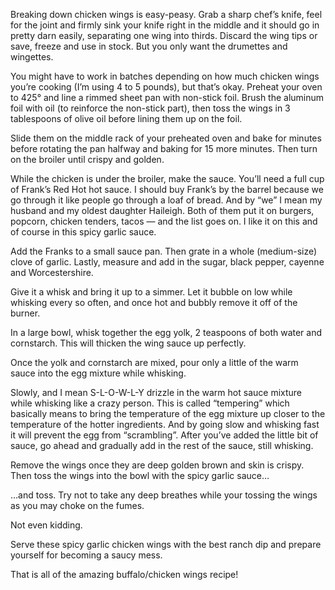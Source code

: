 Breaking down chicken wings is easy-peasy. Grab a sharp chef’s knife, feel for the joint and firmly sink your knife right in the middle and it should go in pretty darn easily, separating one wing into thirds. Discard the wing tips or save, freeze and use in stock. But you only want the drumettes and wingettes.

You might have to work in batches depending on how much chicken wings you’re cooking (I’m using 4 to 5 pounds), but that’s okay. Preheat your oven to 425° and line a rimmed sheet pan with non-stick foil. Brush the aluminum foil with oil (to reinforce the non-stick part), then toss the wings in 3 tablespoons of olive oil before lining them up on the foil.

Slide them on the middle rack of your preheated oven and bake for minutes before rotating the pan halfway and baking for 15 more minutes. Then turn on the broiler until crispy and golden.

While the chicken is under the broiler, make the sauce. You’ll need a full cup of Frank’s Red Hot hot sauce. I should buy Frank’s by the barrel because we go through it like people go through a loaf of bread. And by “we” I mean my husband and my oldest daughter Haileigh. Both of them put it on burgers, popcorn, chicken tenders, tacos — and the list goes on. I like it on this and of course in this spicy garlic sauce.

Add the Franks to a small sauce pan. Then grate in a whole (medium-size) clove of garlic. Lastly, measure and add in the sugar, black pepper, cayenne and Worcestershire.

Give it a whisk and bring it up to a simmer. Let it bubble on low while whisking every so often, and once hot and bubbly remove it off of the burner.

In a large bowl, whisk together the egg yolk, 2 teaspoons of both water and cornstarch. This will thicken the wing sauce up perfectly.

Once the yolk and cornstarch are mixed, pour only a little of the warm sauce into the egg mixture while whisking.

Slowly, and I mean S-L-O-W-L-Y drizzle in the warm hot sauce mixture while whisking like a crazy person. This is called “tempering” which basically means to bring the temperature of the egg mixture up closer to the temperature of the hotter ingredients. And by going slow and whisking fast it will prevent the egg from “scrambling”. After you’ve added the little bit of sauce, go ahead and gradually add in the rest of the sauce, still whisking.

Remove the wings once they are deep golden brown and skin is crispy. Then toss the wings into the bowl with the spicy garlic sauce…

…and toss. Try not to take any deep breathes while your tossing the wings as you may choke on the fumes.

Not even kidding.

Serve these spicy garlic chicken wings with the best ranch dip and prepare yourself for becoming a saucy mess.

That is all of the amazing buffalo/chicken wings recipe!